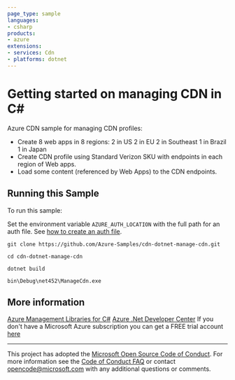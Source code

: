 ```yaml
---
page_type: sample
languages:
- csharp
products:
- azure
extensions:
- services: Cdn
- platforms: dotnet
---
```


# Getting started on managing CDN in C# #

 Azure CDN sample for managing CDN profiles:
 - Create 8 web apps in 8 regions:
     2 in US
     2 in EU
     2 in Southeast
     1 in Brazil
     1 in Japan
 - Create CDN profile using Standard Verizon SKU with endpoints in each region of Web apps.
 - Load some content (referenced by Web Apps) to the CDN endpoints.


## Running this Sample ##

To run this sample:

Set the environment variable `AZURE_AUTH_LOCATION` with the full path for an auth file. See [how to create an auth file](https://github.com/Azure/azure-libraries-for-net/blob/master/AUTH.md).

    git clone https://github.com/Azure-Samples/cdn-dotnet-manage-cdn.git

    cd cdn-dotnet-manage-cdn

    dotnet build

    bin\Debug\net452\ManageCdn.exe

## More information ##

[Azure Management Libraries for C#](https://github.com/Azure/azure-sdk-for-net/tree/Fluent)
[Azure .Net Developer Center](https://azure.microsoft.com/en-us/develop/net/)
If you don't have a Microsoft Azure subscription you can get a FREE trial account [here](http://go.microsoft.com/fwlink/?LinkId=330212)

---

This project has adopted the [Microsoft Open Source Code of Conduct](https://opensource.microsoft.com/codeofconduct/). For more information see the [Code of Conduct FAQ](https://opensource.microsoft.com/codeofconduct/faq/) or contact [opencode@microsoft.com](mailto:opencode@microsoft.com) with any additional questions or comments.